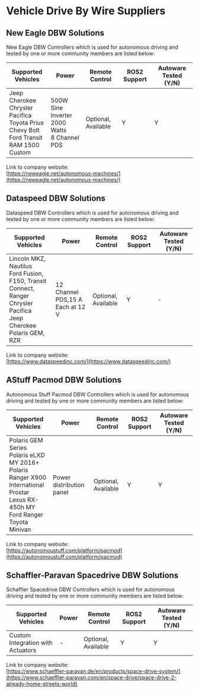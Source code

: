 # Vehicle Drive By Wire Suppliers

## **New Eagle DBW Solutions**

New Eagle DBW Controllers which is used for autonomous driving and tested by one or more community members are listed below:

| Supported Vehicles                                                                                      | Power                                             | Remote Control      | ROS2 Support | Autoware Tested (Y/N) |
| ------------------------------------------------------------------------------------------------------- | ------------------------------------------------- | ------------------- | ------------ | --------------------- |
| Jeep Cherokee<br>Chrysler Pacifica<br>Toyota Prius<br>Chevy Bolt<br>Ford Transit<br>RAM 1500<br>Custom  | 500W Sine Inverter<br>2000 Watts<br>8 Channel PDS | Optional, Available | Y            | Y                     |

Link to company website:  
[https://neweagle.net/autonomous-machines/](https://neweagle.net/autonomous-machines/)

## **Dataspeed DBW Solutions**

Dataspeed DBW Controllers which is used for autonomous driving and tested by one or more community members are listed below:

| Supported Vehicles                                                                                                            | Power                            | Remote Control      | ROS2 Support | Autoware Tested (Y/N) |
| ----------------------------------------------------------------------------------------------------------------------------- | -------------------------------- | ------------------- | ------------ | --------------------- |
| Lincoln MKZ, Nautilus<br>Ford Fusion, F150, Transit Connect, Ranger<br>Chrysler Pacifica<br>Jeep Cherokee<br>Polaris GEM, RZR | 12 Channel PDS,15 A Each at 12 V | Optional, Available | Y            | -                     |

Link to company website:  
[https://www.dataspeedinc.com/](https://www.dataspeedinc.com/)

## **AStuff Pacmod DBW Solutions**

Autonomous Stuff Pacmod DBW Controllers which is used for autonomous driving and tested by one or more community members are listed below:

| Supported Vehicles                                                                                                                               | Power                    | Remote Control      | ROS2 Support | Autoware Tested (Y/N) |
| ------------------------------------------------------------------------------------------------------------------------------------------------ | ------------------------ | ------------------- | ------------ | --------------------- |
| Polaris GEM Series<br>Polaris eLXD MY 2016+<br>Polaris Ranger X900<br>International Prostar<br>Lexus RX-450h MY<br>Ford Ranger<br>Toyota Minivan | Power distribution panel | Optional, Available | Y            | Y                     |

Link to company website:  
[https://autonomoustuff.com/platform/pacmod](https://autonomoustuff.com/platform/pacmod)

## **Schaffler-Paravan Spacedrive DBW Solutions**

Schaffler Spacedrive DBW Controllers which is used for autonomous driving and tested by one or more community members are listed below:

| Supported Vehicles                | Power | Remote Control      | ROS2 Support | Autoware Tested (Y/N) |
| --------------------------------- | ----- | ------------------- | ------------ | --------------------- |
| Custom Integration with Actuators | -     | Optional, Available | Y            | Y                     |

Link to company website:  
[https://www.schaeffler-paravan.de/en/products/space-drive-system/](https://www.schaeffler-paravan.com/en/space-drive/space-drive-2-already-home-streets-world)
